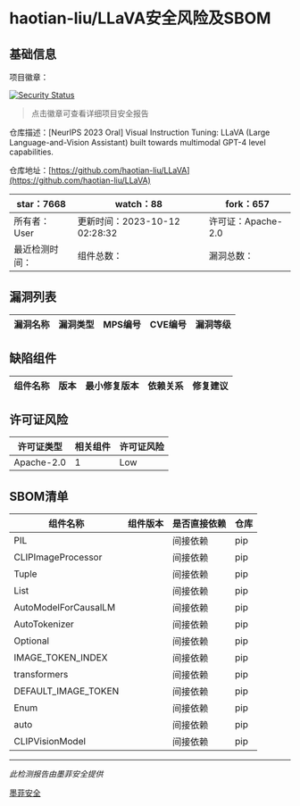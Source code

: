 # haotian-liu/LLaVA安全风险及SBOM

## 基础信息

项目徽章：

[![Security Status](https://www.murphysec.com/platform3/v31/badge/1712174399595610112.svg)](https://www.murphysec.com/console/report/1692602921241169920/1712174399595610112)

> 点击徽章可查看详细项目安全报告

仓库描述：[NeurIPS 2023 Oral] Visual Instruction Tuning: LLaVA (Large Language-and-Vision Assistant) built towards multimodal GPT-4 level capabilities.

仓库地址：[https://github.com/haotian-liu/LLaVA](https://github.com/haotian-liu/LLaVA)

| star：7668 | watch：88 | fork：657 |
| ----------- | -------------- | ------------ |
| 所有者：User | 更新时间：2023-10-12 02:28:32 | 许可证：Apache-2.0 |
| 最近检测时间： | 组件总数： | 漏洞总数： |




## 漏洞列表

| 漏洞名称 | 漏洞类型 | MPS编号 | CVE编号 | 漏洞等级 |
| ------- | ------ | ------- | ------ | ----- |





## 缺陷组件

| 组件名称 | 版本 | 最小修复版本 | 依赖关系 | 修复建议 |
| -------- | ---- | ------------ | -------- | -------- |





## 许可证风险

| 许可证类型 | 相关组件 | 许可证风险 |
| ---------- | -------- | ---------- |
|Apache-2.0|1|Low|




## SBOM清单

| 组件名称 | 组件版本 | 是否直接依赖 | 仓库 |
| -------- | -------- | ------------ | ---- |
|PIL||间接依赖|pip|
|CLIPImageProcessor||间接依赖|pip|
|Tuple||间接依赖|pip|
|List||间接依赖|pip|
|AutoModelForCausalLM||间接依赖|pip|
|AutoTokenizer||间接依赖|pip|
|Optional||间接依赖|pip|
|IMAGE_TOKEN_INDEX||间接依赖|pip|
|transformers||间接依赖|pip|
|DEFAULT_IMAGE_TOKEN||间接依赖|pip|
|Enum||间接依赖|pip|
|auto||间接依赖|pip|
|CLIPVisionModel||间接依赖|pip|


------

*此检测报告由墨菲安全提供*

[墨菲安全](www.murphysec.com)